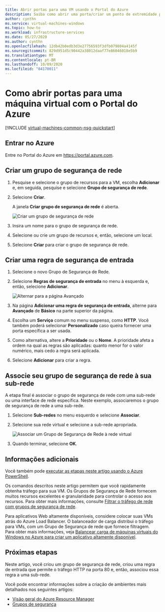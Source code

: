 ```yaml
---
title: Abrir portas para uma VM usando o Portal do Azure
description: Saiba como abrir uma porta/criar um ponto de extremidade para sua VM do Windows usando o Portal do Azure
author: cynthn
ms.service: virtual-machines-windows
ms.topic: how-to
ms.workload: infrastructure-services
ms.date: 05/27/2020
ms.author: cynthn
ms.openlocfilehash: 12db42b0edb3d3e27756593f3dfb079804a4145f
ms.sourcegitcommit: 829d951d5c90442a38012daaf77e86046018e5b9
ms.translationtype: MT
ms.contentlocale: pt-BR
ms.lasthandoff: 10/09/2020
ms.locfileid: "84170011"
---
```

# <a name="how-to-open-ports-to-a-virtual-machine-with-the-azure-portal"></a>Como abrir portas para uma máquina virtual com o Portal do Azure
[!INCLUDE [virtual-machines-common-nsg-quickstart](../../../includes/virtual-machines-common-nsg-quickstart.md)]


## <a name="sign-in-to-azure"></a>Entrar no Azure
Entre no Portal do Azure em https://portal.azure.com.

## <a name="create-a-network-security-group"></a>Criar um grupo de segurança de rede

1. Pesquise e selecione o grupo de recursos para a VM, escolha **Adicionar** e, em seguida, pesquise e selecione **Grupo de segurança de rede**.

1. Selecione **Criar**.

    A janela **Criar grupo de segurança de rede** é aberta.

    ![Criar um grupo de segurança de rede](./media/nsg-quickstart-portal/create-nsg.png)

1. Insira um nome para o grupo de segurança de rede. 

1. Selecione ou crie um grupo de recursos e, então, selecione um local.

1. Selecione **Criar** para criar o grupo de segurança de rede.

## <a name="create-an-inbound-security-rule"></a>Criar uma regra de segurança de entrada

1. Selecione o novo Grupo de Segurança de Rede. 

1. Selecione **Regras de segurança de entrada** no menu à esquerda e, então, selecione **Adicionar**.

    ![Alternar para a página Avançado](./media/nsg-quickstart-portal/advanced.png)

1. Na página **Adicionar uma regra de segurança de entrada**, alterne para **Avançado** de **Básico** na parte superior da página. 

1. Escolha um **Serviço** comum no menu suspenso, como **HTTP**. Você também poderá selecionar **Personalizado** caso queira fornecer uma porta específica a ser usada. 

1. Como alternativa, altere a **Prioridade** ou o **Nome**. A prioridade afeta a ordem na qual as regras são aplicadas: quanto menor for o valor numérico, mais cedo a regra será aplicada.

1. Selecione **Adicionar** para criar a regra.

## <a name="associate-your-network-security-group-with-a-subnet"></a>Associe seu grupo de segurança de rede à sua sub-rede

A etapa final é associar o grupo de segurança de rede com uma sub-rede ou uma interface de rede específica. Neste exemplo, associaremos o grupo de segurança de rede a uma sub-rede. 

1. Selecione **Sub-redes** no menu esquerdo e selecione **Associar**.

1. Selecione sua rede virtual e selecione a sub-rede apropriada.

    ![Associar um Grupo de Segurança de Rede à rede virtual](./media/nsg-quickstart-portal/select-vnet-subnet.png)

1. Quando terminar, selecione **OK**.

## <a name="additional-information"></a>Informações adicionais

Você também pode [executar as etapas neste artigo usando o Azure PowerShell](nsg-quickstart-powershell.md).

Os comandos descritos neste artigo permitem que você rapidamente obtenha tráfego para sua VM. Os Grupos de Segurança de Rede fornecem muitos recursos excelentes e granularidade para controlar o acesso aos recursos. Para obter mais informações, consulte [Filtrar o tráfego de rede com grupos de segurança de rede](../../virtual-network/tutorial-filter-network-traffic.md).

Para aplicativos Web altamente disponíveis, considere colocar suas VMs atrás do Azure Load Balancer. O balanceador de carga distribui o tráfego para VMs, com um Grupo de Segurança de rede que fornece filtragem. Para obter mais informações, veja [Balancear carga de máquinas virtuais do Windows no Azure para criar um aplicativo altamente disponível](tutorial-load-balancer.md).

## <a name="next-steps"></a>Próximas etapas
Neste artigo, você criou um grupo de segurança de rede, criou uma regra de entrada que permite o tráfego HTTP na porta 80 e, então, associou essa regra a uma sub-rede. 

Você pode encontrar informações sobre a criação de ambientes mais detalhados nos seguintes artigos:
- [Visão geral do Azure Resource Manager](../../azure-resource-manager/management/overview.md)
- [Grupos de segurança](../../virtual-network/security-overview.md)
